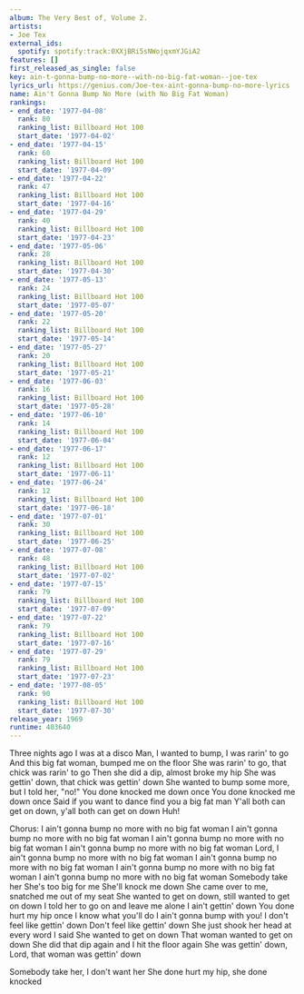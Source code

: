 ```yaml
---
album: The Very Best of, Volume 2.
artists:
- Joe Tex
external_ids:
  spotify: spotify:track:0XXjBRi5sNWojqxmYJGiA2
features: []
first_released_as_single: false
key: ain-t-gonna-bump-no-more--with-no-big-fat-woman--joe-tex
lyrics_url: https://genius.com/Joe-tex-aint-gonna-bump-no-more-lyrics
name: Ain't Gonna Bump No More (with No Big Fat Woman)
rankings:
- end_date: '1977-04-08'
  rank: 80
  ranking_list: Billboard Hot 100
  start_date: '1977-04-02'
- end_date: '1977-04-15'
  rank: 60
  ranking_list: Billboard Hot 100
  start_date: '1977-04-09'
- end_date: '1977-04-22'
  rank: 47
  ranking_list: Billboard Hot 100
  start_date: '1977-04-16'
- end_date: '1977-04-29'
  rank: 40
  ranking_list: Billboard Hot 100
  start_date: '1977-04-23'
- end_date: '1977-05-06'
  rank: 28
  ranking_list: Billboard Hot 100
  start_date: '1977-04-30'
- end_date: '1977-05-13'
  rank: 24
  ranking_list: Billboard Hot 100
  start_date: '1977-05-07'
- end_date: '1977-05-20'
  rank: 22
  ranking_list: Billboard Hot 100
  start_date: '1977-05-14'
- end_date: '1977-05-27'
  rank: 20
  ranking_list: Billboard Hot 100
  start_date: '1977-05-21'
- end_date: '1977-06-03'
  rank: 16
  ranking_list: Billboard Hot 100
  start_date: '1977-05-28'
- end_date: '1977-06-10'
  rank: 14
  ranking_list: Billboard Hot 100
  start_date: '1977-06-04'
- end_date: '1977-06-17'
  rank: 12
  ranking_list: Billboard Hot 100
  start_date: '1977-06-11'
- end_date: '1977-06-24'
  rank: 12
  ranking_list: Billboard Hot 100
  start_date: '1977-06-18'
- end_date: '1977-07-01'
  rank: 30
  ranking_list: Billboard Hot 100
  start_date: '1977-06-25'
- end_date: '1977-07-08'
  rank: 48
  ranking_list: Billboard Hot 100
  start_date: '1977-07-02'
- end_date: '1977-07-15'
  rank: 79
  ranking_list: Billboard Hot 100
  start_date: '1977-07-09'
- end_date: '1977-07-22'
  rank: 79
  ranking_list: Billboard Hot 100
  start_date: '1977-07-16'
- end_date: '1977-07-29'
  rank: 79
  ranking_list: Billboard Hot 100
  start_date: '1977-07-23'
- end_date: '1977-08-05'
  rank: 90
  ranking_list: Billboard Hot 100
  start_date: '1977-07-30'
release_year: 1969
runtime: 403640
---
```

Three nights ago I was at a disco
Man, I wanted to bump, I was rarin' to go
And this big fat woman, bumped me on the floor
She was rarin' to go, that chick was rarin' to go
Then she did a dip, almost broke my hip
She was gettin' down, that chick was gettin' down
She wanted to bump some more, but I told her, "no!"
You done knocked me down once
You done knocked me down once
Said if you want to dance find you a big fat man
Y'all both can get on down, y'all both can get on down
Huh!

Chorus:
I ain't gonna bump no more with no big fat woman
I ain't gonna bump no more with no big fat woman
I ain't gonna bump no more with no big fat woman
I ain't gonna bump no more with no big fat woman
Lord, I ain't gonna bump no more with no big fat woman
I ain't gonna bump no more with no big fat woman
I ain't gonna bump no more with no big fat woman
I ain't gonna bump no more with no big fat woman
Somebody take her
She's too big for me
She'll knock me down
She came over to me, snatched me out of my seat
She wanted to get on down, still wanted to get on down
I told her to go on and leave me alone
I ain't gettin' down
You done hurt my hip once
I know what you'll do
I ain't gonna bump with you!
I don't feel like gettin' down
Don't feel like gettin' down
She just shook her head at every word I said
She wanted to get on down
That woman wanted to get on down
She did that dip again and I hit the floor again
She was gettin' down, Lord, that woman was gettin' down


Somebody take her, I don't want her
She done hurt my hip, she done knocked
